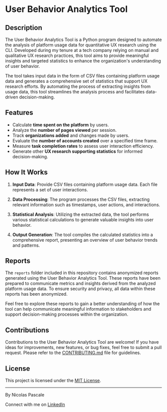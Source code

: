 # User Behavior Analytics Tool

## Description

The User Behavior Analytics Tool is a Python program designed to automate the analysis of platform usage data for quantitative UX research using the CLI. Developed during my tenure at a tech company relying on manual and qualitative UX research practices, this tool aims to provide meaningful insights and targeted statistics to enhance the organization's understanding of user behavior.

The tool takes input data in the form of CSV files containing platform usage data and generates a comprehensive set of statistics that support UX research efforts. By automating the process of extracting insights from usage data, this tool streamlines the analysis process and facilitates data-driven decision-making.

## Features

- Calculate **time spent on the platform** by users.
- Analyze the **number of pages viewed** per session.
- Track **organizations added** and changes made by users.
- Evaluate the **number of accounts created** over a specified time frame.
- Measure **task completion rates** to assess user interaction efficiency.
- Generate other **UX research supporting statistics** for informed decision-making.

## How It Works

1. **Input Data**: Provide CSV files containing platform usage data. Each file represents a set of user interactions.

2. **Data Processing**: The program processes the CSV files, extracting relevant information such as timestamps, user actions, and interactions.

3. **Statistical Analysis**: Utilizing the extracted data, the tool performs various statistical calculations to generate valuable insights into user behavior.

4. **Output Generation**: The tool compiles the calculated statistics into a comprehensive report, presenting an overview of user behavior trends and patterns.

## Reports

The `reports` folder included in this repository contains anonymized reports generated using the User Behavior Analytics Tool. These reports have been prepared to communicate metrics and insights derived from the analyzed platform usage data. To ensure security and privacy, all data within these reports has been anonymized.

Feel free to explore these reports to gain a better understanding of how the tool can help communicate meaningful information to stakeholders and support decision-making processes within the organization.


## Contributions

Contributions to the User Behavior Analytics Tool are welcome! If you have ideas for improvements, new features, or bug fixes, feel free to submit a pull request. Please refer to the [CONTRIBUTING.md](CONTRIBUTING.md) file for guidelines.

## License

This project is licensed under the [MIT License](LICENSE).

---

By Nicolas Pascale



Connect with me on [LinkedIn](https://www.linkedin.com/in/nicolas-pascale-b19161125/) 
